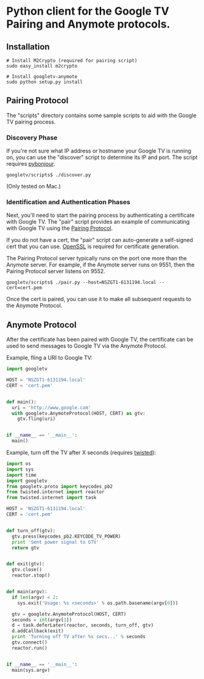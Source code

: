 # Python client for the Google TV Pairing and Anymote protocols. #

## Installation ##

    # Install M2Crypto (required for pairing script)
    sudo easy_install m2crypto

    # Install googletv-anymote
    sudo python setup.py install

## Pairing Protocol ##

The "scripts" directory contains some sample scripts to aid with the Google TV
pairing process.

### Discovery Phase ###

If you're not sure what IP address or hostname your Google TV is running on, you
can use the "discover" script to determine its IP and port. The script requires
[pybonjour](http://code.google.com/p/pybonjour/).

    googletv/scripts$ ./discover.py

(Only tested on Mac.)

### Identification and Authentication Phases ###

Next, you'll need to start the pairing process by authenticating a certificate
with Google TV. The "pair" script provides an example of communicating with
Google TV using the
[Pairing Protocol](http://code.google.com/tv/remote/docs/pairing.html).

If you do not have a cert, the "pair" script can auto-generate a self-signed
cert that you can use. [OpenSSL](http://www.openssl.org/) is required for
certificate generation.

The Pairing Protocol server typically runs on the port one more than the Anymote
server. For example, if the Anymote server runs on 9551, then the Pairing
Protocol server listens on 9552.

    googletv/scripts$ ./pair.py --host=NSZGT1-6131194.local --cert=cert.pem

Once the cert is paired, you can use it to make all subsequent requests to the
Anymote Protocol.

## Anymote Protocol ##

After the certificate has been paired with Google TV, the certificate can be
used to send messages to Google TV via the Anymote Protocol.

Example, fling a URI to Google TV:

```python
import googletv

HOST = 'NSZGT1-6131194.local'
CERT = 'cert.pem'


def main():
  uri = 'http://www.google.com'
  with googletv.AnymoteProtocol(HOST, CERT) as gtv:
    gtv.fling(uri)


if __name__ == '__main__':
  main()
```

Example, turn off the TV after X seconds (requires
[twisted](http://twistedmatrix.com/)):

```python
import os
import sys
import time
import googletv
from googletv.proto import keycodes_pb2
from twisted.internet import reactor
from twisted.internet import task

HOST = 'NSZGT1-6131194.local'
CERT = 'cert.pem'


def turn_off(gtv):
  gtv.press(keycodes_pb2.KEYCODE_TV_POWER)
  print 'Sent power signal to GTV'
  return gtv


def exit(gtv):
  gtv.close()
  reactor.stop()


def main(argv):
  if len(argv) < 2:
    sys.exit('Usage: %s <seconds>' % os.path.basename(argv[0]))

  gtv = googletv.AnymoteProtocol(HOST, CERT)
  seconds = int(argv[1])
  d = task.deferLater(reactor, seconds, turn_off, gtv)
  d.addCallback(exit)
  print 'Turning off TV after %s secs...' % seconds
  gtv.connect()
  reactor.run()


if __name__ == '__main__':
  main(sys.argv)
```
